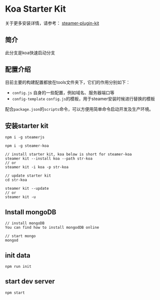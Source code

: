 # Koa Starter Kit

关于更多安装详情，请参考：
[steamer-plugin-kit](https://github.com/SteamerTeam/steamer-plugin-kit)

## 简介
此分支是koa快速启动分支

## 配置介绍
目前主要的构建配置都放在tools文件夹下，它们的作用分别如下：
* `config.js`           自身的一些配置，例如域名、服务器端口等
* `config-template`     `config.js`的模板，用于steamer安装时候进行替换的模板

配合`package.json`的`scripts`命令，可以方便用简单命令启动开发及生产环境。

## 安装starter kit

```
npm i -g steamerjs

npm i -g steamer-koa

// install starter kit, koa below is short for steamer-koa
steamer kit --install koa --path str-koa 
// or
steamer kit -i koa -p str-koa

// update starter kit
cd str-koa
 
steamer kit --update
// or 
steamer kit -u

```

## Install mongoDB
```
// install mongoDB
You can find how to install mongodDB online

// start mongo
mongod
```

## init data
```
npm run init
```

## start dev server
```
npm start
```